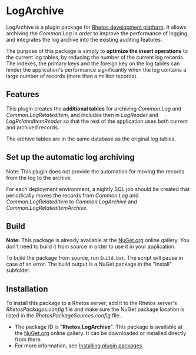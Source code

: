 # LogArchive

LogArchive is a plugin package for [Rhetos development platform](https://github.com/Rhetos/Rhetos).
It allows archiving the *Common.Log* in order to improve the performance of logging,
and integrates the log archive into the existing auditing features.

The purpose of this package is simply to **optimize the insert operations** to the current log tables, by reducing the number of the current log records. The indexes, the primary keys and the foreign key on the log tables can hinder the application's performance significantly when the log contains a large number of records (more than a million records).

## Features

This plugin creates the **additional tables** for archiving *Common.Log* and *Common.LogRelatedItem*, and includes then in *LogReader* and *LogRelatedItemReader* so that the rest of the application uses both current and archived records.

The archive tables are in the same database as the original log tables.

## Set up the automatic log archiving

Note: This plugin does not provide the automation for moving the records from the log to the archive.

For each deployment environment, a nightly SQL job should be created that periodically moves the records from *Common.Log* and *Common.LogRelatedItem* to *Common.LogArchive* and *Common.LogRelatedItemArchive*.

## Build

**Note:** This package is already available at the [NuGet.org](https://www.nuget.org/) online gallery.
You don't need to build it from source in order to use it in your application.

To build the package from source, run `Build.bat`.
The script will pause in case of an error.
The build output is a NuGet package in the "Install" subfolder.

## Installation

To install this package to a Rhetos server, add it to the Rhetos server's *RhetosPackages.config* file
and make sure the NuGet package location is listed in the *RhetosPackageSources.config* file.

* The package ID is "**Rhetos.LogArchive**".
  This package is available at the [NuGet.org](https://www.nuget.org/) online gallery.
  It can be downloaded or installed directly from there.
* For more information, see [Installing plugin packages](https://github.com/Rhetos/Rhetos/wiki/Installing-plugin-packages).
